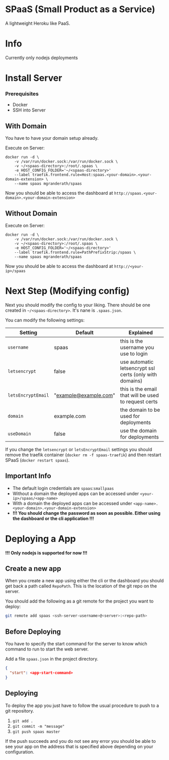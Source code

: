 # SPaaS (Small Product as a Service)

A lightweight Heroku like PaaS.

# Info

Currently only nodejs deployments 

# Install Server

### Prerequisites
- Docker
- SSH into Server

## With Domain

You have to have your domain setup already.

Execute on Server:
```
docker run -d \ 
    -v /var/run/docker.sock:/var/run/docker.sock \
    -v ~/<spaas-directory>:/root/.spaas \
    -e HOST_CONFIG_FOLDER='~/<spaas-directory>'
    --label traefik.frontend.rule=Host:spaas.<your-domain>.<your-domain-extension> \
    --name spaas mgranderath/spaas
```

Now you should be able to access the dashboard at `http://spaas.<your-domain>.<your-domain-extension>`

## Without Domain

Execute on Server:
```
docker run -d \ 
    -v /var/run/docker.sock:/var/run/docker.sock \
    -v ~/<spaas-directory>:/root/.spaas \
    -e HOST_CONFIG_FOLDER='~/<spaas-directory>'
    --label traefik.frontend.rule=PathPrefixStrip:/spaas \
    --name spaas mgranderath/spaas
```
Now you should be able to access the dashboard at `http://<your-ip>/spaas` 

# Next Step (Modifying config)

Next you should modify the config to your liking. There should be one created in `~/<spaas-directory>`. It's nane is `.spaas.json`.

You can modify the following settings:

| Setting | Default | Explained |
| ------- | ------- | --------- |
| `username` | spaas | this is the username you use to login |
| `letsencrypt` | false | use automatic letsencrypt ssl certs (only with domains) | 
| `letsEncryptEmail` | "example@example.com" | this is the email that will be used to request certs |
| `domain` | example.com | the domain to be used for deployments |
| `useDomain` | false | use the domain for deployments |

If you change the `letsencrypt` or `letsEncryptEmail` settings you should remove the traefik container (`docker rm -f spaas-traefik`) and then restart SPaaS (`docker restart spaas`).

## Important Info

- The default login credentials are `spaas`:`smallpaas`
- Without a domain the deployed apps can be accessed under `<your-ip>/spaas/<app-name>`
- With a domain the deployed apps can be accessed under `<app-name>.<your-domain>.<your-domain-extension>`
- **!!! You should change the password as soon as possible. Either using the dashboard or the cli application !!!**

# Deploying a App

**!!! Only nodejs is supported for now !!!**

## Create a new app

When you create a new app using either the cli or the dashboard you should get back a path called `RepoPath`. This is the location of the git repo on the server. 

You should add the following as a git remote for the project you want to deploy:
```bash
git remote add spaas <ssh-server-username>@<server>:<repo-path>
```

## Before Deploying

You have to specify the start command for the server to know which command to run to start the web server.

Add a file `spaas.json` in the project directory.

```json
{
  "start": <app-start-command>
}
```

## Deploying

To deploy the app you just have to follow the usual procedure to push to a git repository.

1. `git add .`
2. `git commit -m "message"`
3. `git push spaas master`

If the push succeeds and you do not see any error you should be able to see your app on the address that is specified above depending on your configuration.